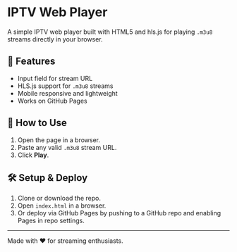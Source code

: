 # IPTV Web Player

A simple IPTV web player built with HTML5 and hls.js for playing `.m3u8` streams directly in your browser.

## 🚀 Features

- Input field for stream URL
- HLS.js support for `.m3u8` streams
- Mobile responsive and lightweight
- Works on GitHub Pages

## 🧪 How to Use

1. Open the page in a browser.
2. Paste any valid `.m3u8` stream URL.
3. Click **Play**.

## 🛠️ Setup & Deploy

1. Clone or download the repo.
2. Open `index.html` in a browser.
3. Or deploy via GitHub Pages by pushing to a GitHub repo and enabling Pages in repo settings.

---
Made with ❤️ for streaming enthusiasts.
